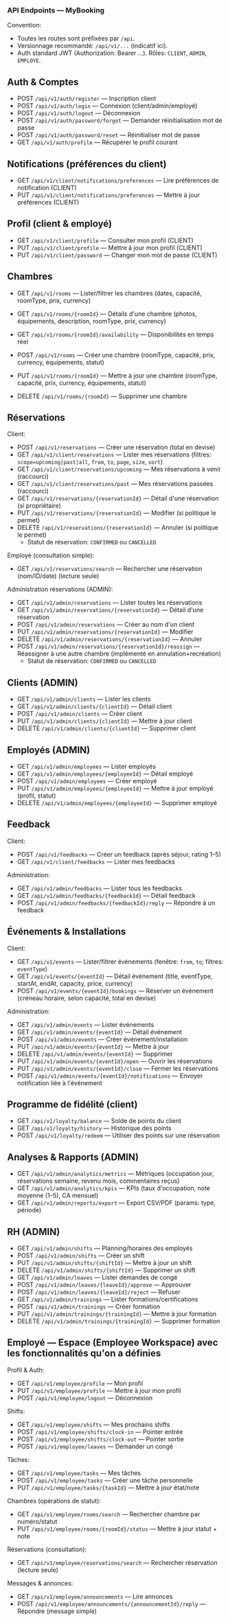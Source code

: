 ### API Endpoints — MyBooking

Convention:
- Toutes les routes sont préfixées par `/api`.
- Versionnage recommandé: `/api/v1/...` (indicatif ici).
- Auth standard JWT (Authorization: Bearer ...). Rôles: `CLIENT`, `ADMIN`, `EMPLOYE`.

## Auth & Comptes
- POST `/api/v1/auth/register` — Inscription client
- POST `/api/v1/auth/login` — Connexion (client/admin/employé)
- POST `/api/v1/auth/logout` — Déconnexion
- POST `/api/v1/auth/password/forgot` — Demander réinitialisation mot de passe
- POST `/api/v1/auth/password/reset` — Réinitialiser mot de passe
- GET `/api/v1/auth/profile` — Récupérer le profil courant

## Notifications (préférences du client)
- GET `/api/v1/client/notifications/preferences` — Lire préférences de notification (CLIENT)
- PUT `/api/v1/client/notifications/preferences` — Mettre à jour préférences (CLIENT)

## Profil (client & employé)
- GET `/api/v1/client/profile` — Consulter mon profil (CLIENT)
- PUT `/api/v1/client/profile` — Mettre à jour mon profil (CLIENT)
- PUT `/api/v1/client/password` — Changer mon mot de passe (CLIENT)

## Chambres
- GET `/api/v1/rooms` — Lister/filtrer les chambres (dates, capacité, roomType, prix, currency)
- GET `/api/v1/rooms/{roomId}` — Détails d'une chambre (photos, équipements, description, roomType, prix, currency)
- GET `/api/v1/rooms/{roomId}/availability` — Disponibilités en temps réel

- POST `/api/v1/rooms` — Créer une chambre (roomType, capacité, prix, currency, équipements, statut)
- PUT `/api/v1/rooms/{roomId}` — Mettre à jour une chambre (roomType, capacité, prix, currency, équipements, statut)
- DELETE `/api/v1/rooms/{roomId}` — Supprimer une chambre

## Réservations
Client:
- POST `/api/v1/reservations` — Créer une réservation (total en devise)
- GET `/api/v1/client/reservations` — Lister mes réservations (filtres: `scope=upcoming|past|all`, `from`, `to`, `page`, `size`, `sort`)
- GET `/api/v1/client/reservations/upcoming` — Mes réservations à venir (raccourci)
- GET `/api/v1/client/reservations/past` — Mes réservations passées (raccourci)
- GET `/api/v1/reservations/{reservationId}` — Détail d'une réservation (si propriétaire)
- PUT `/api/v1/reservations/{reservationId}` — Modifier (si politique le permet)
- DELETE `/api/v1/reservations/{reservationId}` — Annuler (si politique le permet)
  - Statut de réservation: `CONFIRMED` ou `CANCELLED`

Employé (consultation simple):
- GET `/api/v1/reservations/search` — Rechercher une réservation (nom/ID/date) (lecture seule)

Administration réservations (ADMIN):
- GET `/api/v1/admin/reservations` — Lister toutes les réservations
- GET `/api/v1/admin/reservations/{reservationId}` — Détail d'une réservation
- POST `/api/v1/admin/reservations` — Créer au nom d'un client
- PUT `/api/v1/admin/reservations/{reservationId}` — Modifier
- DELETE `/api/v1/admin/reservations/{reservationId}` — Annuler
- POST `/api/v1/admin/reservations/{reservationId}/reassign` — Réassigner à une autre chambre (implémenté en annulation+recréation)
  - Statut de réservation: `CONFIRMED` ou `CANCELLED`

## Clients (ADMIN)
- GET `/api/v1/admin/clients` — Lister les clients
- GET `/api/v1/admin/clients/{clientId}` — Détail client
- POST `/api/v1/admin/clients` — Créer client
- PUT `/api/v1/admin/clients/{clientId}` — Mettre à jour client
- DELETE `/api/v1/admin/clients/{clientId}` — Supprimer client

## Employés (ADMIN)
- GET `/api/v1/admin/employees` — Lister employés
- GET `/api/v1/admin/employees/{employeeId}` — Détail employé
- POST `/api/v1/admin/employees` — Créer employé
- PUT `/api/v1/admin/employees/{employeeId}` — Mettre à jour employé (profil, statut)
- DELETE `/api/v1/admin/employees/{employeeId}` — Supprimer employé

## Feedback
Client:
- POST `/api/v1/feedbacks` — Créer un feedback (après séjour, rating 1–5)
- GET `/api/v1/client/feedbacks` — Lister mes feedbacks

Administration:
- GET `/api/v1/admin/feedbacks` — Lister tous les feedbacks
- GET `/api/v1/admin/feedbacks/{feedbackId}` — Détail feedback
- POST `/api/v1/admin/feedbacks/{feedbackId}/reply` — Répondre à un feedback

## Événements & Installations
Client:
- GET `/api/v1/events` — Lister/filtrer événements (fenêtre: `from`, `to`; filtres: `eventType`)
- GET `/api/v1/events/{eventId}` — Détail événement (title, eventType, startAt, endAt, capacity, price, currency)
- POST `/api/v1/events/{eventId}/bookings` — Réserver un événement (créneau horaire, selon capacité, total en devise)

Administration:
- GET `/api/v1/admin/events` — Lister événements
- GET `/api/v1/admin/events/{eventId}` — Détail événement
- POST `/api/v1/admin/events` — Créer événement/installation
- PUT `/api/v1/admin/events/{eventId}` — Mettre à jour
- DELETE `/api/v1/admin/events/{eventId}` — Supprimer
- PUT `/api/v1/admin/events/{eventId}/open` — Ouvrir les réservations
- PUT `/api/v1/admin/events/{eventId}/close` — Fermer les réservations
- POST `/api/v1/admin/events/{eventId}/notifications` — Envoyer notification liée à l'événement

## Programme de fidélité (client)
- GET `/api/v1/loyalty/balance` — Solde de points du client
- GET `/api/v1/loyalty/history` — Historique des points
- POST `/api/v1/loyalty/redeem` — Utiliser des points sur une réservation

## Analyses & Rapports (ADMIN)
- GET `/api/v1/admin/analytics/metrics` — Métriques (occupation jour, réservations semaine, revenu mois, commentaires reçus)
- GET `/api/v1/admin/analytics/kpis` — KPIs (taux d'occupation, note moyenne (1–5), CA mensuel)
- GET `/api/v1/admin/reports/export` — Export CSV/PDF (params: type, période)

## RH  (ADMIN)
- GET `/api/v1/admin/shifts` — Planning/horaires des employés
- POST `/api/v1/admin/shifts` — Créer un shift
- PUT `/api/v1/admin/shifts/{shiftId}` — Mettre à jour un shift
- DELETE `/api/v1/admin/shifts/{shiftId}` — Supprimer un shift
- GET `/api/v1/admin/leaves` — Lister demandes de congé
- POST `/api/v1/admin/leaves/{leaveId}/approve` — Approuver
- POST `/api/v1/admin/leaves/{leaveId}/reject` — Refuser
- GET `/api/v1/admin/trainings` — Lister formations/certifications
- POST `/api/v1/admin/trainings` — Créer formation
- PUT `/api/v1/admin/trainings/{trainingId}` — Mettre à jour formation
- DELETE `/api/v1/admin/trainings/{trainingId}` — Supprimer formation

## Employé — Espace (Employee Workspace) avec les fonctionnalités qu'on a définies
Profil & Auth:
- GET `/api/v1/employee/profile` — Mon profil
- PUT `/api/v1/employee/profile` — Mettre à jour mon profil
- POST `/api/v1/employee/logout` — Déconnexion

Shifts:
- GET `/api/v1/employee/shifts` — Mes prochains shifts
- POST `/api/v1/employee/shifts/clock-in` — Pointer entrée
- POST `/api/v1/employee/shifts/clock-out` — Pointer sortie
- POST `/api/v1/employee/leaves` — Demander un congé

Tâches:
- GET `/api/v1/employee/tasks` — Mes tâches
- POST `/api/v1/employee/tasks` — Créer une tâche personnelle
- PUT `/api/v1/employee/tasks/{taskId}` — Mettre à jour état/note

Chambres (opérations de statut):
- GET `/api/v1/employee/rooms/search` — Rechercher chambre par numéro/statut
- PUT `/api/v1/employee/rooms/{roomId}/status` — Mettre à jour statut + note

Réservations (consultation):
- GET `/api/v1/employee/reservations/search` — Rechercher réservation (lecture seule)

Messages & annonces:
- GET `/api/v1/employee/announcements` — Lire annonces
- POST `/api/v1/employee/announcements/{announcementId}/reply` — Répondre (message simple)

